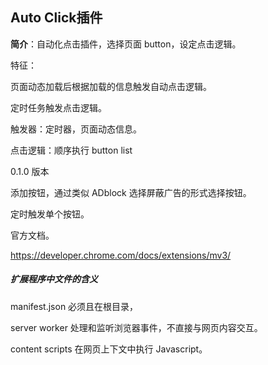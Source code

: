 ## Auto Click插件

**简介**：自动化点击插件，选择页面 button，设定点击逻辑。

特征：

页面动态加载后根据加载的信息触发自动点击逻辑。

定时任务触发点击逻辑。



触发器：定时器，页面动态信息。

点击逻辑：顺序执行 button list





0.1.0 版本

添加按钮，通过类似 ADblock 选择屏蔽广告的形式选择按钮。

定时触发单个按钮。

官方文档。

https://developer.chrome.com/docs/extensions/mv3/

##### 扩展程序中文件的含义

manifest.json 必须且在根目录，

server worker 处理和监听浏览器事件，不直接与网页内容交互。

content scripts 在网页上下文中执行 Javascript。







